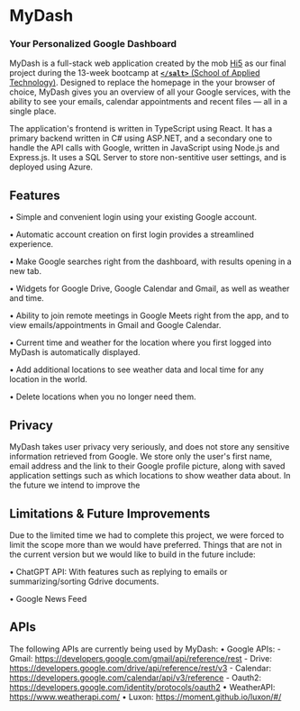 # MyDash

### Your Personalized Google Dashboard

MyDash is a full-stack web application created by the mob [Hi5](https://github.com/Salt-Hi5/) as our final project during the 13-week bootcamp at [**`</salt>`** (School of Applied Technology)](https://www.linkedin.com/company/applied-technology-stockholm/mycompany/). Designed to replace the homepage in the your browser of choice, MyDash gives you an overview of all your Google services, with the ability to see your emails, calendar appointments and recent files — all in a single place.

The application's frontend is written in TypeScript using React. It has a primary backend written in C# using ASP.NET, and a secondary one to handle the API calls with Google, written in JavaScript using Node.js and Express.js. It uses a SQL Server to store non-sentitive user settings, and is deployed using Azure.

<!-- Check out MyDash today at https://salmon-island-036fee403.2.azurestaticapps.net -->


## Features

• Simple and convenient login using your existing Google account.

• Automatic account creation on first login provides a streamlined experience.

• Make Google searches right from the dashboard, with results opening in a new tab.

• Widgets for Google Drive, Google Calendar and Gmail, as well as weather and time.

• Ability to join remote meetings in Google Meets right from the app, and to view emails/appointments in Gmail and Google Calendar.

• Current time and weather for the location where you first logged into MyDash is automatically displayed.

• Add additional locations to see weather data and local time for any location in the world.

• Delete locations when you no longer need them.


## Privacy

MyDash takes user privacy very seriously, and does not store any sensitive information retrieved from Google. We store only the user's first name, email address and the link to their Google profile picture, along with saved application settings such as which locations to show weather data about. In the future we intend to improve the 


## Limitations & Future Improvements

Due to the limited time we had to complete this project, we were forced to limit the scope more than we would have preferred. Things that are not in the current version but we would like to build in the future include:

• ChatGPT API: With features such as replying to emails or summarizing/sorting Gdrive documents. 

• Google News Feed

## APIs
The following APIs are currently being used by MyDash:
• Google APIs:
    - Gmail: https://developers.google.com/gmail/api/reference/rest 
    - Drive: https://developers.google.com/drive/api/reference/rest/v3 
    - Calendar: https://developers.google.com/calendar/api/v3/reference
    - Oauth2: https://developers.google.com/identity/protocols/oauth2 
• WeatherAPI: https://www.weatherapi.com/
• Luxon: https://moment.github.io/luxon/#/

